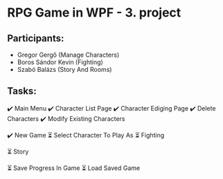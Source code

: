 # RPG Game in WPF - 3. project

## Participants:
- Gregor Gergő (Manage Characters)
- Boros Sándor Kevin (Fighting)
- Szabó Balázs (Story And Rooms)

## Tasks:
✔️ Main Menu
✔️ Character List Page
✔️ Character Ediging Page
✔️ Delete Characters
✔️ Modify Existing Characters

✔️ New Game
⏳ Select Character To Play As
⏳ Fighting

⏳ Story

⏳ Save Progress In Game
⏳ Load Saved Game
